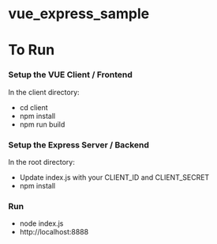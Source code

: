 # vue_express_sample

# To Run

### Setup the VUE Client / Frontend

In the client directory:
* cd client
* npm install
* npm run build

### Setup the Express Server / Backend

In the root directory:

* Update index.js with your CLIENT_ID and CLIENT_SECRET
* npm install

### Run
* node index.js
* http://localhost:8888




